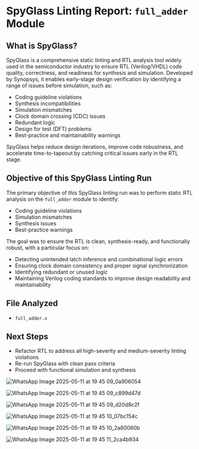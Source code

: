 # SpyGlass Linting Report: `full_adder` Module

## What is SpyGlass?

SpyGlass is a comprehensive static linting and RTL analysis tool widely used in the semiconductor industry to ensure RTL (Verilog/VHDL) code quality, correctness, and readiness for synthesis and simulation. Developed by Synopsys, it enables early-stage design verification by identifying a range of issues before simulation, such as:

- Coding guideline violations  
- Synthesis incompatibilities  
- Simulation mismatches  
- Clock domain crossing (CDC) issues  
- Redundant logic  
- Design for test (DFT) problems  
- Best-practice and maintainability warnings  

SpyGlass helps reduce design iterations, improve code robustness, and accelerate time-to-tapeout by catching critical issues early in the RTL stage.

## Objective of this SpyGlass Linting Run

The primary objective of this SpyGlass linting run was to perform static RTL analysis on the `full_adder` module to identify:

- Coding guideline violations  
- Simulation mismatches  
- Synthesis issues  
- Best-practice warnings  

The goal was to ensure the RTL is clean, synthesis-ready, and functionally robust, with a particular focus on:

- Detecting unintended latch inference and combinational logic errors  
- Ensuring clock domain consistency and proper signal synchronization  
- Identifying redundant or unused logic  
- Maintaining Verilog coding standards to improve design readability and maintainability  

## File Analyzed

- `full_adder.v`

## Next Steps

- Refactor RTL to address all high-severity and medium-severity linting violations  
- Re-run SpyGlass with clean pass criteria  
- Proceed with functional simulation and synthesis
  
![WhatsApp Image 2025-05-11 at 19 45 09_0a906054](https://github.com/user-attachments/assets/ad5791c3-7b91-4108-a6ea-e6ce26079f3b)

![WhatsApp Image 2025-05-11 at 19 45 09_c899d47d](https://github.com/user-attachments/assets/2ff29541-f183-4b70-83c0-8d7ddbfb6f89)

![WhatsApp Image 2025-05-11 at 19 45 09_d20d8c2f](https://github.com/user-attachments/assets/975fe103-8762-43b0-97fd-92a6d1ccf240)

![WhatsApp Image 2025-05-11 at 19 45 10_07bc154c](https://github.com/user-attachments/assets/e819a2a5-a643-40b5-80be-7b1c2c1d0785)

![WhatsApp Image 2025-05-11 at 19 45 10_2a80060b](https://github.com/user-attachments/assets/4abd96ba-995c-455b-ab0a-0ba319df3467)

![WhatsApp Image 2025-05-11 at 19 45 11_2ca4b934](https://github.com/user-attachments/assets/a4f17cfd-f29a-41fe-b804-6f781a845d79)













